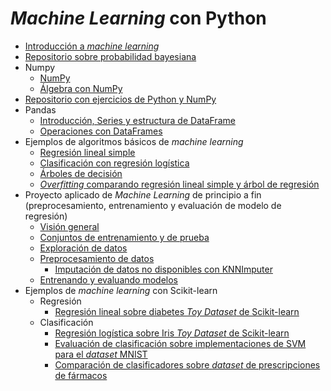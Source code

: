# *Machine Learning* con Python

- [Introducción a *machine learning*](./intro/intro-ml.md)
- [Repositorio sobre probabilidad bayesiana](https://github.com/avidaldo/mates_ml)
- Numpy
    - [NumPy](./numpy/numpy1.ipynb)
    - [Álgebra con NumPy](./numpy/numpy2_algebra.ipynb)
- [Repositorio con ejercicios de Python y NumPy](https://github.com/avidaldo/python-ejercicios)
- Pandas
    - [Introducción, Series y estructura de DataFrame](./pandas/pandas1.ipynb)
    - [Operaciones con DataFrames](./pandas/pandas_dataframe_op.ipynb)
- Ejemplos de algoritmos básicos de *machine learning*
    - [Regresión lineal simple](./algoritmos/regresion_lineal_simple.ipynb)
    - [Clasificación con regresión logística](./algoritmos/regresion_logistica.ipynb)
    - [Árboles de decisión](./algoritmos/decision_tree.ipynb)
    - [*Overfitting* comparando regresión lineal simple y árbol de regresión](./algoritmos/overfitting.ipynb)
- Proyecto aplicado de *Machine Learning* de principio a fin (preprocesamiento, entrenamiento y evaluación de modelo de regresión)
    - [Visión general](./end2end/e2e01_framing.ipynb)
    - [Conjuntos de entrenamiento y de prueba](./end2end/e2e02_train_test.ipynb)
    - [Exploración de datos](./end2end/e2e03_eda.ipynb.ipynb)
    - [Preprocesamiento de datos](./end2end/e2e04_preprocessing.ipynb)
        - [Imputación de datos no disponibles con KNNImputer](./end2end/e2e05_knnimputer.ipynb)
    - [Entrenando y evaluando modelos](./end2end/e2e06_model_evaluation.ipynb)
- Ejemplos de *machine learning* con Scikit-learn
    - Regresión
        - [Regresión lineal sobre diabetes *Toy Dataset* de Scikit-learn](./sklearn/diabetes_regression.ipynb)
    - Clasificación
        - [Regresión logística sobre Iris *Toy Dataset* de Scikit-learn](./sklearn/iris_logistic.ipynb)
        - [Evaluación de clasificación sobre implementaciones de SVM para el *dataset* MNIST](./sklearn/mnist_svm_eval.ipynb)
        - [Comparación de clasificadores sobre *dataset* de prescripciones de fármacos](./sklearn/drug_classification_compare.ipynb)
